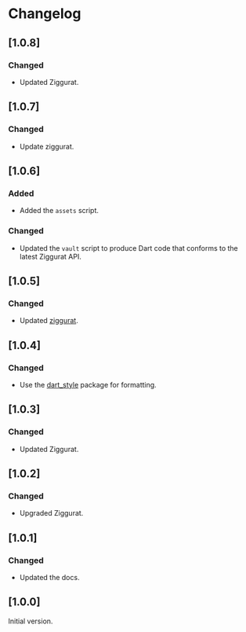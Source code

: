 # Changelog

## [1.0.8]

### Changed

* Updated Ziggurat.

## [1.0.7]

### Changed

* Update ziggurat.

## [1.0.6]

### Added

* Added the `assets` script.

### Changed

* Updated the `vault` script to produce Dart code that conforms to the latest Ziggurat API.

## [1.0.5]

### Changed

* Updated [ziggurat]([URL](https://pub.dev/packages/ziggurat)).

## [1.0.4]

### Changed

* Use the [dart_style]([URL](https://pub.dev/packages/dart_style)) package for formatting.

## [1.0.3]

### Changed

* Updated Ziggurat.

## [1.0.2]

### Changed

* Upgraded Ziggurat.

## [1.0.1]

### Changed

* Updated the docs.

## [1.0.0]

Initial version.
